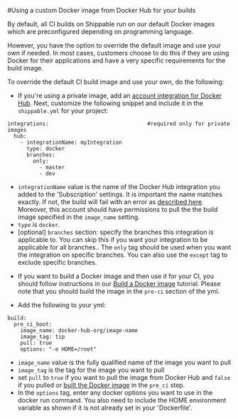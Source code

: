 #Using a custom Docker image from Docker Hub for your builds

By default, all CI builds on Shippable run on our default Docker images which are preconfigured depending on programming language.

However, you have the option to override the default image and use your own if needed. In most cases, customers choose to do this if they are using Docker for their applications and have a very specific requirements for the build image.

To override the default CI build image and use your own, do the following:

* If you're using a private image, add an [account integration for Docker Hub](/integrations/imageRegistries/dockerHub/). Next, customize the following snippet and include it in the `shippable.yml` for your project:

```
integrations:                               #required only for private images
  hub:
    - integrationName: myIntegration    
      type: docker                        
      branches:                           
        only:
          - master
          - dev
```
- `integrationName` value is the name of the Docker Hub integration you added to the 'Subscription' settings. It is important the name matches exactly. If not, the build will fail with an error as  [described here](/ci/troubleshoot/#integration-name-specified-in-yml-does-not-match). Moreover, this account should have permissions to pull the the build image specified in the `image_name` setting.
- `type` is `docker`.
- [optional] `branches` section: specify the branches this integration is applicable to. You can skip this if you want your integration to be applicable for all branches.. The `only` tag should be used when you want the integration on specific branches. You can also use the `except` tag to exclude specific branches.

* If you want to build a Docker image and then use it for your CI, you should follow instructions in our [Build a Docker image](/tutorials/ci/hub-docker-build-image/) tutorial. Please note that you should build the image in the `pre-ci` section of the yml.

* Add the following to your yml:

```
build:
  pre_ci_boot:
    image_name: docker-hub-org/image-name
    image_tag: tip
    pull: true
    options: "-e HOME=/root"

```
- `image_name` value is the fully qualified name of the image you want to pull
- `image_tag` is the tag for the image you want to pull
- set `pull` to `true` if you want to pull the image from Docker Hub and `false` if you pulled or [built the Docker image](/tutorials/ci/hub-docker-build-image/) in the `pre_ci` step.
- In the `options` tag, enter any docker options you want to use in the docker run command. You also need to include the HOME environment variable as shown if it is not already set in your 'Dockerfile'.
